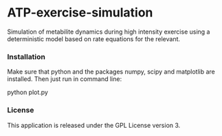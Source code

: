 # ATP-exercise-simulation
Simulation of metabilite dynamics during high intensity exercise using a deterministic model based on rate equations for the relevant.

### Installation

Make sure that python and the packages numpy, scipy and matplotlib are installed. Then just run in command line:

python plot.py


### License
This application is released under the GPL License version 3.
